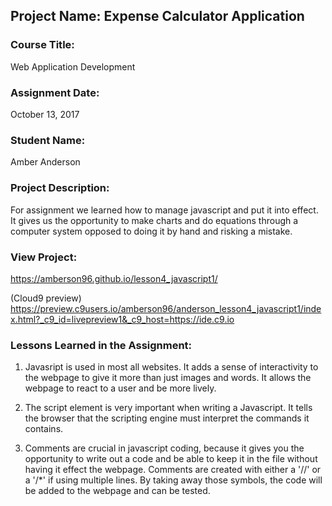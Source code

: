 ## Project Name:  Expense Calculator Application

### Course Title:
Web Application Development

### Assignment Date:  
October 13, 2017

### Student Name:  
Amber Anderson

### Project Description:
For assignment we learned how to manage javascript and put it into effect.
It gives us the opportunity to make charts and do equations through a computer system opposed to doing it by hand and risking a mistake.

### View Project:
https://amberson96.github.io/lesson4_javascript1/

(Cloud9 preview) https://preview.c9users.io/amberson96/anderson_lesson4_javascript1/index.html?_c9_id=livepreview1&_c9_host=https://ide.c9.io

### Lessons Learned in the Assignment:
1. Javasript is used in most all websites. It adds a sense of interactivity to the webpage to give it more than just images and words.
It allows the webpage to react to a user and be more lively.

2. The script element is very important when writing a Javascript. It tells the browser that the scripting engine must interpret the commands it contains.

3. Comments are crucial in javascript coding, because it gives you the opportunity to write out a code and be able to keep it in the file without having it effect the webpage.
   Comments are created with either a '//' or a '/*' if using multiple lines. By taking away those symbols, the code will be added to the webpage and can be tested.

